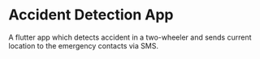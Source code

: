 # Accident Detection App

A flutter app which detects accident in a two-wheeler and sends current location to the emergency contacts via SMS.


